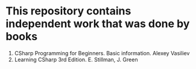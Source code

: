 # This repository contains independent work that was done by books
1. CSharp Programming for Beginners. Basic information. Alexey Vasiliev
2. Learning CSharp 3rd Edition. E. Stillman, J. Green

